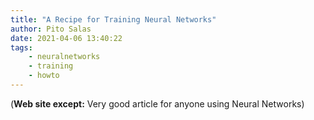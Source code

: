 ```yaml
---
title: "A Recipe for Training Neural Networks"
author: Pito Salas
date: 2021-04-06 13:40:22
tags:
    - neuralnetworks
    - training
    - howto
---
```



(**Web site except:** Very good article for anyone using Neural Networks) 
